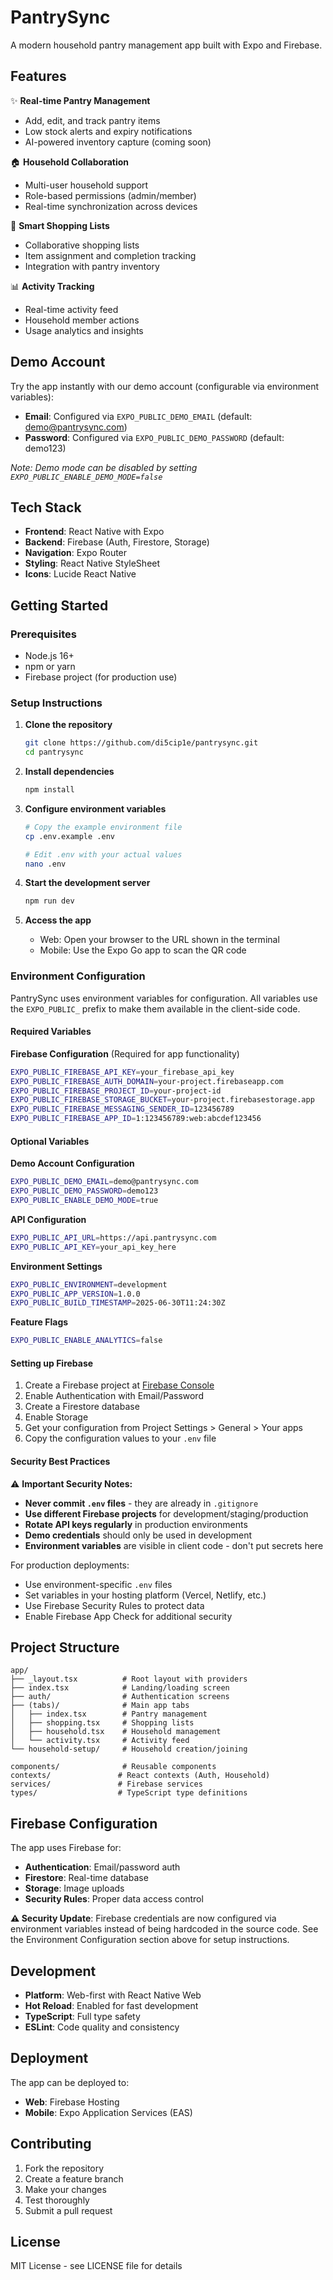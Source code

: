 # PantrySync

A modern household pantry management app built with Expo and Firebase.

## Features

✨ **Real-time Pantry Management**
- Add, edit, and track pantry items
- Low stock alerts and expiry notifications
- AI-powered inventory capture (coming soon)

🏠 **Household Collaboration**
- Multi-user household support
- Role-based permissions (admin/member)
- Real-time synchronization across devices

🛒 **Smart Shopping Lists**
- Collaborative shopping lists
- Item assignment and completion tracking
- Integration with pantry inventory

📊 **Activity Tracking**
- Real-time activity feed
- Household member actions
- Usage analytics and insights

## Demo Account

Try the app instantly with our demo account (configurable via environment variables):
- **Email**: Configured via `EXPO_PUBLIC_DEMO_EMAIL` (default: demo@pantrysync.com)
- **Password**: Configured via `EXPO_PUBLIC_DEMO_PASSWORD` (default: demo123)

*Note: Demo mode can be disabled by setting `EXPO_PUBLIC_ENABLE_DEMO_MODE=false`*

## Tech Stack

- **Frontend**: React Native with Expo
- **Backend**: Firebase (Auth, Firestore, Storage)
- **Navigation**: Expo Router
- **Styling**: React Native StyleSheet
- **Icons**: Lucide React Native

## Getting Started

### Prerequisites
- Node.js 16+ 
- npm or yarn
- Firebase project (for production use)

### Setup Instructions

1. **Clone the repository**
   ```bash
   git clone https://github.com/di5cip1e/pantrysync.git
   cd pantrysync
   ```

2. **Install dependencies**
   ```bash
   npm install
   ```

3. **Configure environment variables**
   ```bash
   # Copy the example environment file
   cp .env.example .env
   
   # Edit .env with your actual values
   nano .env
   ```

4. **Start the development server**
   ```bash
   npm run dev
   ```

5. **Access the app**
   - Web: Open your browser to the URL shown in the terminal
   - Mobile: Use the Expo Go app to scan the QR code

### Environment Configuration

PantrySync uses environment variables for configuration. All variables use the `EXPO_PUBLIC_` prefix to make them available in the client-side code.

#### Required Variables

**Firebase Configuration** (Required for app functionality)
```bash
EXPO_PUBLIC_FIREBASE_API_KEY=your_firebase_api_key
EXPO_PUBLIC_FIREBASE_AUTH_DOMAIN=your-project.firebaseapp.com  
EXPO_PUBLIC_FIREBASE_PROJECT_ID=your-project-id
EXPO_PUBLIC_FIREBASE_STORAGE_BUCKET=your-project.firebasestorage.app
EXPO_PUBLIC_FIREBASE_MESSAGING_SENDER_ID=123456789
EXPO_PUBLIC_FIREBASE_APP_ID=1:123456789:web:abcdef123456
```

#### Optional Variables

**Demo Account Configuration**
```bash
EXPO_PUBLIC_DEMO_EMAIL=demo@pantrysync.com
EXPO_PUBLIC_DEMO_PASSWORD=demo123
EXPO_PUBLIC_ENABLE_DEMO_MODE=true
```

**API Configuration**
```bash
EXPO_PUBLIC_API_URL=https://api.pantrysync.com
EXPO_PUBLIC_API_KEY=your_api_key_here
```

**Environment Settings**
```bash
EXPO_PUBLIC_ENVIRONMENT=development
EXPO_PUBLIC_APP_VERSION=1.0.0
EXPO_PUBLIC_BUILD_TIMESTAMP=2025-06-30T11:24:30Z
```

**Feature Flags**
```bash
EXPO_PUBLIC_ENABLE_ANALYTICS=false
```

#### Setting up Firebase

1. Create a Firebase project at [Firebase Console](https://console.firebase.google.com)
2. Enable Authentication with Email/Password
3. Create a Firestore database
4. Enable Storage
5. Get your configuration from Project Settings > General > Your apps
6. Copy the configuration values to your `.env` file

#### Security Best Practices

⚠️ **Important Security Notes:**

- **Never commit `.env` files** - they are already in `.gitignore`
- **Use different Firebase projects** for development/staging/production
- **Rotate API keys regularly** in production environments
- **Demo credentials** should only be used in development
- **Environment variables** are visible in client code - don't put secrets here

For production deployments:
- Use environment-specific `.env` files
- Set variables in your hosting platform (Vercel, Netlify, etc.)
- Use Firebase Security Rules to protect data
- Enable Firebase App Check for additional security

## Project Structure

```
app/
├── _layout.tsx          # Root layout with providers
├── index.tsx            # Landing/loading screen
├── auth/                # Authentication screens
├── (tabs)/              # Main app tabs
│   ├── index.tsx        # Pantry management
│   ├── shopping.tsx     # Shopping lists
│   ├── household.tsx    # Household management
│   └── activity.tsx     # Activity feed
└── household-setup/     # Household creation/joining

components/              # Reusable components
contexts/               # React contexts (Auth, Household)
services/               # Firebase services
types/                  # TypeScript type definitions
```

## Firebase Configuration

The app uses Firebase for:
- **Authentication**: Email/password auth
- **Firestore**: Real-time database  
- **Storage**: Image uploads
- **Security Rules**: Proper data access control

**⚠️ Security Update**: Firebase credentials are now configured via environment variables instead of being hardcoded in the source code. See the Environment Configuration section above for setup instructions.

## Development

- **Platform**: Web-first with React Native Web
- **Hot Reload**: Enabled for fast development
- **TypeScript**: Full type safety
- **ESLint**: Code quality and consistency

## Deployment

The app can be deployed to:
- **Web**: Firebase Hosting
- **Mobile**: Expo Application Services (EAS)

## Contributing

1. Fork the repository
2. Create a feature branch
3. Make your changes
4. Test thoroughly
5. Submit a pull request

## License

MIT License - see LICENSE file for details